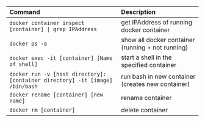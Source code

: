 
Command | Description
:--- | :---
`docker container inspect [container] \| grep IPAddress` | get IPAddress of running docker container
`docker ps -a` | show all docker container (running + not running)
`docker exec -it [container] [Name of shell]` | start a shell in the specified container
`docker run -v [host directory]:[container directory] -it [image] /bin/bash` | run bash in new container (creates new container)
`docker rename [container] [new name]` | rename container
`docker rm [container]` | delete container